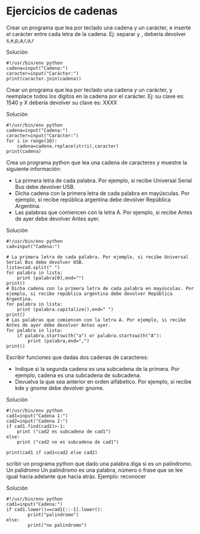 # Ejercicios de cadenas

Crear un programa que lea por teclado una cadena y un carácter, e inserte el carácter entre cada letra de la cadena. Ej: separar y , debería devolver s,e,p,a,r,a,r

Solución

	#!/usr/bin/env python
	cadena=input("Cadena:")
	caracter=input("Carácter:")
	print(caracter.join(cadena))

Crear un programa que lea por teclado una cadena y un carácter, y reemplace todos los dígitos en la cadena por el carácter. Ej: su clave es: 1540 y X debería devolver su clave es: XXXX

Solución

	#!/usr/bin/env python
	cadena=input("Cadena:")
	caracter=input("Carácter:")
	for i in range(10):
		cadena=cadena.replace(str(i),caracter)
	print(cadena)

Crea un programa python que lea una cadena de caracteres y muestre la siguiente información:

* La primera letra de cada palabra. Por ejemplo, si recibe Universal Serial Bus debe devolver USB.
* Dicha cadena con la primera letra de cada palabra en mayúsculas. Por ejemplo, si recibe república
 argentina debe devolver República Argentina.
* Las palabras que comiencen con la letra A. Por ejemplo, si recibe Antes de ayer debe devolver Antes ayer.

Solución

	#!/usr/bin/env python
	cad=input("Cadena:")				

	# La primera letra de cada palabra. Por ejemplo, si recibe Universal Serial Bus debe devolver USB.
	lista=cad.split(" ")
	for palabra in lista:
	    print (palabra[0],end="")
	print()
	# Dicha cadena con la primera letra de cada palabra en mayúsculas. Por ejemplo, si recibe república argentina debe devolver República Argentina.
	for palabra in lista:
	    print (palabra.capitalize(),end=" ")
	print()			
	# Las palabras que comiencen con la letra A. Por ejemplo, si recibe Antes de ayer debe devolver Antes ayer.
	for palabra in lista:
	    if palabra.startswith("a") or palabra.startswith("A"):
	        print (palabra,end=",")
	print()

Escribir funciones que dadas dos cadenas de caracteres:

* Indique si la segunda cadena es una subcadena de la primera. Por ejemplo, cadena es una subcadena de subcadena.
* Devuelva la que sea anterior en orden alfábetico. Por ejemplo, si recibe kde y gnome debe devolver gnome.

Solución

	#!/usr/bin/env python
	cad1=input("Cadena 1:")
	cad2=input("Cadena 2:")	
	if cad1.find(cad2)>-1:
		print ("cad2 es subcadena de cad1")
	else:
		print ("cad2 no es subcadena de cad1")			

	print(cad1 if cad1<cad2 else cad2)

scribir un programa python que dado una palabra diga si es un palíndromo. Un palídromo Un palíndromo es una palabra, número o frase que se lee igual hacia adelante que hacia atrás. Ejemplo: reconocer

Solución

	#!/usr/bin/env python
	cad1=input("Cadena:")	
	if cad1.lower()==cad1[::-1].lower():
    		print("palindromo")
	else:
    		print("no palindromo")
